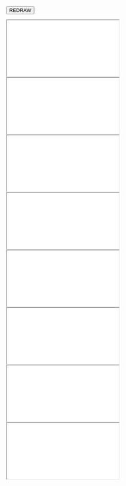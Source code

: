 
<head>
<meta charset='UTF-8'>
<meta http-equiv="Permissions-Policy" content="interest-cohort=()">
<meta http-equiv="Permissions-Policy" content="browsing-topics=()">
<link rel=stylesheet href='./reset.css'>
<link rel=stylesheet href='./demo-galley.css'>

<style>

  body {
    padding:                5mm; }

</style>

</head>


<button id=redraw>REDRAW</button>

<iframe src='./demo-galley.html' scrolling=no></iframe>
<iframe src='./demo-galley.html' scrolling=no></iframe>
<iframe src='./demo-galley.html' scrolling=no></iframe>
<iframe src='./demo-galley.html' scrolling=no></iframe>
<iframe src='./demo-galley.html' scrolling=no></iframe>
<iframe src='./demo-galley.html' scrolling=no></iframe>
<iframe src='./demo-galley.html' scrolling=no></iframe>
<iframe src='./demo-galley.html' scrolling=no></iframe>

<script src='/browserified/mudom.js'></script>
<script src='./mudom2.js'></script>
<script src='./ops2.js'></script>

